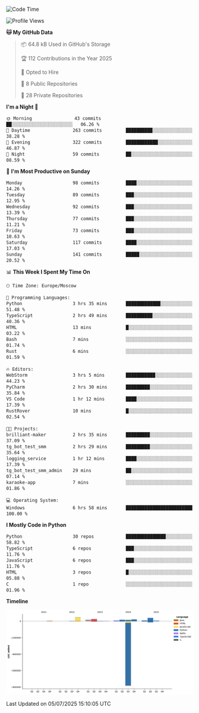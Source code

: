 <!--START_SECTION:waka-->
![Code Time](http://img.shields.io/badge/Code%20Time-709%20hrs%2038%20mins-blue)

![Profile Views](http://img.shields.io/badge/Profile%20Views-0-blue)

**🐱 My GitHub Data** 

> 📦 64.8 kB Used in GitHub's Storage 
 > 
> 🏆 112 Contributions in the Year 2025
 > 
> 💼 Opted to Hire
 > 
> 📜 8 Public Repositories 
 > 
> 🔑 28 Private Repositories 
 > 
**I'm a Night 🦉** 

```text
🌞 Morning                43 commits          ██░░░░░░░░░░░░░░░░░░░░░░░   06.26 % 
🌆 Daytime                263 commits         ██████████░░░░░░░░░░░░░░░   38.28 % 
🌃 Evening                322 commits         ████████████░░░░░░░░░░░░░   46.87 % 
🌙 Night                  59 commits          ██░░░░░░░░░░░░░░░░░░░░░░░   08.59 % 
```
📅 **I'm Most Productive on Sunday** 

```text
Monday                   98 commits          ████░░░░░░░░░░░░░░░░░░░░░   14.26 % 
Tuesday                  89 commits          ███░░░░░░░░░░░░░░░░░░░░░░   12.95 % 
Wednesday                92 commits          ███░░░░░░░░░░░░░░░░░░░░░░   13.39 % 
Thursday                 77 commits          ███░░░░░░░░░░░░░░░░░░░░░░   11.21 % 
Friday                   73 commits          ███░░░░░░░░░░░░░░░░░░░░░░   10.63 % 
Saturday                 117 commits         ████░░░░░░░░░░░░░░░░░░░░░   17.03 % 
Sunday                   141 commits         █████░░░░░░░░░░░░░░░░░░░░   20.52 % 
```


📊 **This Week I Spent My Time On** 

```text
🕑︎ Time Zone: Europe/Moscow

💬 Programming Languages: 
Python                   3 hrs 35 mins       █████████████░░░░░░░░░░░░   51.48 % 
TypeScript               2 hrs 49 mins       ██████████░░░░░░░░░░░░░░░   40.36 % 
HTML                     13 mins             █░░░░░░░░░░░░░░░░░░░░░░░░   03.22 % 
Bash                     7 mins              ░░░░░░░░░░░░░░░░░░░░░░░░░   01.74 % 
Rust                     6 mins              ░░░░░░░░░░░░░░░░░░░░░░░░░   01.59 % 

🔥 Editors: 
WebStorm                 3 hrs 5 mins        ███████████░░░░░░░░░░░░░░   44.23 % 
PyCharm                  2 hrs 30 mins       █████████░░░░░░░░░░░░░░░░   35.84 % 
VS Code                  1 hr 12 mins        ████░░░░░░░░░░░░░░░░░░░░░   17.39 % 
RustRover                10 mins             █░░░░░░░░░░░░░░░░░░░░░░░░   02.54 % 

🐱‍💻 Projects: 
brilliant-maker          2 hrs 35 mins       █████████░░░░░░░░░░░░░░░░   37.09 % 
tg_bot_test_smm          2 hrs 29 mins       █████████░░░░░░░░░░░░░░░░   35.64 % 
logging_service          1 hr 12 mins        ████░░░░░░░░░░░░░░░░░░░░░   17.39 % 
tg_bot_test_smm_admin    29 mins             ██░░░░░░░░░░░░░░░░░░░░░░░   07.14 % 
karaoke-app              7 mins              ░░░░░░░░░░░░░░░░░░░░░░░░░   01.86 % 

💻 Operating System: 
Windows                  6 hrs 58 mins       █████████████████████████   100.00 % 
```

**I Mostly Code in Python** 

```text
Python                   30 repos            ███████████████░░░░░░░░░░   58.82 % 
TypeScript               6 repos             ███░░░░░░░░░░░░░░░░░░░░░░   11.76 % 
JavaScript               6 repos             ███░░░░░░░░░░░░░░░░░░░░░░   11.76 % 
HTML                     3 repos             █░░░░░░░░░░░░░░░░░░░░░░░░   05.88 % 
C                        1 repo              ░░░░░░░░░░░░░░░░░░░░░░░░░   01.96 % 
```



**Timeline**

![Lines of Code chart](https://raw.githubusercontent.com/adlemx/adlemx/main/assets/bar_graph.png)


 Last Updated on 05/07/2025 15:10:05 UTC
<!--END_SECTION:waka-->
